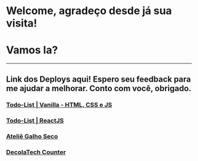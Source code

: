 # Welcome, agradeço desde já sua visita!
# Vamos la? 

----------------------------------------------------------------------------------------------------------------------------------------
## Link dos Deploys aqui! Espero seu feedback para me ajudar a melhorar. Conto com você, obrigado.

### [Todo-List | Vanilla - HTML, CSS e JS](https://todo-g.netlify.app)

### [Todo-List | ReactJS](https://todo-local-storage.vercel.app)

### [Ateliê Galho Seco](https://galhoseco.netlify.app)

### [DecolaTech Counter](https://g-contador.netlify.app)




